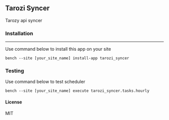 ## Tarozi Syncer

Tarozy api syncer

<!-- Topic installation -->
### Installation
---
Use command below to install this app on your site
```
bench --site [your_site_name] install-app tarozi_syncer
```
### Testing

Use command below to test scheduler
```
bench --site [your_site_name] execute tarozi_syncer.tasks.hourly
```

#### License

MIT
